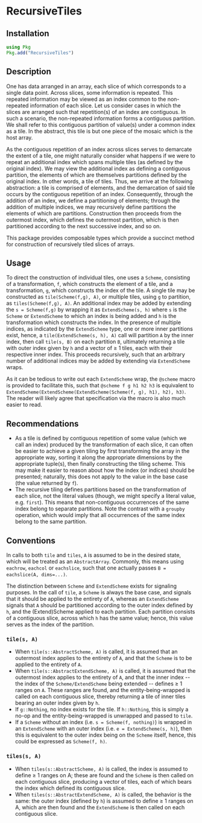 # RecursiveTiles

## Installation

```julia
using Pkg
Pkg.add("RecursiveTiles")
```

## Description

One has data arranged in an array, each slice of which corresponds to
a single data point.  Across slices, some information is
repeated. This repeated information may be viewed as an index common
to the non-repeated information of each slice. Let us consider cases
in which the slices are arranged such that repetition(s) of an index
are contiguous. In such a scenario, the non-repeated information forms
a contiguous partition. We shall refer to this contiguous partition of
value(s) under a common index as a tile. In the abstract, this tile is
but one piece of the mosaic which is the host array.

As the contiguous repetition of an index across slices serves to
demarcate the extent of a tile, one might naturally consider what
happens if we were to repeat an additional index which spans multiple
tiles (as defined by the original index). We may view the additional
index as defining a contiguous partition, the elements of which are
themselves partitions defined by the original index. In other words, a
tile of tiles. Thus, we arrive at the following abstraction: a tile is
comprised of elements, and the demarcation of said tile occurs by the
contiguous repetition of an index. Consequently, through the addition
of an index, we define a partitioning of elements; through the
addition of multiple indices, we may recursively define partitions the
elements of which are partitions. Construction then proceeds from the
outermost index, which defines the outermost partition, which is then
partitioned according to the next successive index, and so on.

This package provides composable types which provide a succinct method
for construction of recursively tiled slices of arrays.

## Usage
To direct the construction of individual tiles, one uses a `Scheme`,
consisting of a transformation, `f`, which constructs the element of a
tile, and a transformation, `g`, which constructs the index of the
tile.  A single tile may be constructed as `tile(Scheme(f,g), A)`, or
multiple tiles, using `g` to partition, as `tiles(Scheme(f,g), A)`.
An additional index may be added by extending the `s = Scheme(f,g)` by
wrapping it as `ExtendScheme(s, h)` where `s` is the `Scheme` or
`ExtendScheme` to which an index is being added and `h` is the
transformation which constructs the index.  In the presence of
multiple indices, as indicated by the `ExtendScheme` type, one or more
inner partitions exist, hence, a `tile(ExtendScheme(s, h), A)` call
will partition `A` by the inner index, then call `tile(s, B)` on each
partition `B`, ultimately returning a tile with outer index given by
`h` and a vector of ≥ 1 tiles, each with their respective inner index.
This proceeds recursively, such that an arbitrary number of additional
indices may be added by extending via `ExtendScheme` wraps.

As it can be tedious to write out each `ExtendScheme` wrap, the
`@scheme` macro is provided to facilitate this, such that `@scheme f g
h1 h2 h3` is equivalent to
`ExtendScheme(ExtendScheme(ExtendScheme(Scheme(f, g), h1), h2), h3)`.
The reader will likely agree that specification via the macro is also
much easier to read.

## Recommendations
- As a tile is defined by contiguous repetition of some value (which
  we call an index) produced by the transformation of each slice,
  it can often be easier to achieve a given tiling
  by first transforming the array in the appropriate way, sorting it
  along the appropriate dimensions by the appropriate tuple(s), then
  finally constructing the tiling scheme. This may make it easier to
  reason about how the index (or indices) should be presented;
  naturally, this does not apply to the value in the base case (the
  value returned by `f`).
- The recursive tiling defines partitions based on the transformation
  of each slice, not the literal values (though, we might specify a
  literal value, e.g. `first`). This means that non-contiguous
  occurrences of the same index belong to separate partitions. Note
  the contrast with a `groupby` operation, which would imply that all
  occurrences of the same index belong to the same partition.

## Conventions
In calls to both `tile` and `tiles`, `A` is assumed to be in the
desired state, which will be treated as an `AbstractArray`. Commonly,
this means using `eachrow`, `eachcol` or `eachslice`, such that one
actually passes `B = eachslice(A, dims=...)`.

The distinction between `Scheme` and `ExtendScheme` exists for
signaling purposes. In the call of `tile`, a `Scheme` is always the
base case, and signals that it should be applied to the entirety of
`A`, whereas an `ExtendScheme` signals that `A` should be partitioned
according to the outer index defined by `h`, and the (Extend)Scheme
applied to each partition. Each partition consists of a contiguous
slice, across which `h` has the same value; hence, this value serves
as the index of the partition.
### `tile(s, A)`
- When `tile(s::AbstractScheme, A)` is called, it is assumed that an
  outermost index applies to the entirety of `A`, and that the `Scheme` is
  to be applied to the entirety of `A`.
- When `tile(s::AbstractExtendScheme, A)` is called, it is assumed
  that the outermost index applies to the entirety of `A`, and that
  the inner index -- the index of the `Scheme/ExtendScheme` being
  extended -- defines ≥ 1 ranges on `A`. These ranges are found, and
  the entity-being-wrapped is called on each contiguous slice, thereby
  returning a tile of inner tiles bearing an outer index given by `h`.
- If `g::Nothing`, no index exists for the tile. If `h::Nothing`, this
  is simply a no-op and the entity-being-wrapped is unwrapped and
  passed to `tile`.
- If a `Scheme` without an index (i.e. `s = Scheme(f, nothing)`) is
  wrapped in an `ExtendScheme` with an outer index (i.e. `e =
  ExtendScheme(s, h)`), then this is equivalent to the outer index
  being on the `Scheme` itself, hence, this could be expressed as
  `Scheme(f, h)`.
### `tiles(s, A)`
- When `tiles(s::AbstractScheme, A)` is called, the index is
  assumed to define ≥ 1 ranges on A; these are found and the `Scheme`
  is then called on each contiguous slice, producing a vector of
  tiles, each of which bears the index which defined its contiguous
  slice.
- When `tiles(s::AbstractExtendScheme, A)` is called, the behavior is
  the same: the outer index (defined by `h`) is assumed to define ≥ 1
  ranges on A, which are then found and the `ExtendScheme` is then
  called on each contiguous slice.
